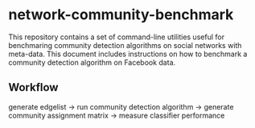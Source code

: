 network-community-benchmark
===========================

This repository contains a set of command-line utilities useful for benchmaring
community detection algorithms on social networks with meta-data. This document
includes instructions on how to benchmark a community detection algorithm on
Facebook data.

Workflow
--------

generate edgelist -> run community detection algorithm -> generate community assignment matrix -> measure classifier performance

